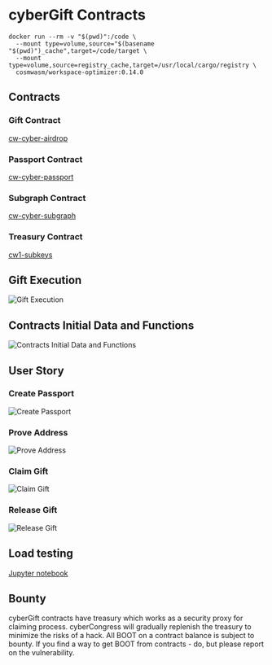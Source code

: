 # cyberGift Contracts

```
docker run --rm -v "$(pwd)":/code \
  --mount type=volume,source="$(basename "$(pwd)")_cache",target=/code/target \
  --mount type=volume,source=registry_cache,target=/usr/local/cargo/registry \
  cosmwasm/workspace-optimizer:0.14.0
```

## Contracts
### Gift Contract
[cw-cyber-airdrop](contracts/cw-cyber-airdrop)
### Passport Contract
[cw-cyber-passport](contracts/cw-cyber-passport)
### Subgraph Contract
[cw-cyber-subgraph](contracts/cw-cyber-subgraph)
### Treasury Contract
[cw1-subkeys](https://github.com/CosmWasm/cw-plus/tree/main/contracts/cw1-subkeys)
## Gift Execution
![Gift Execution](img/gift_execution.png)
## Contracts Initial Data and Functions
![Contracts Initial Data and Functions](img/contract_initiation_and_functions.png)
## User Story
### Create Passport
![Create Passport](img/create_passport.png)
### Prove Address
![Prove Address](img/prove_address.png)
### Claim Gift
![Claim Gift](img/claim_gift.png)
### Release Gift
![Release Gift](img/release_gift.png)
## Load testing
[Jupyter notebook](testdata/generate_test_data/gift_and_passport_contracts_load_testing.ipynb)

## Bounty
cyberGift contracts have treasury which works as a security proxy for claiming process. cyberCongress will gradually replenish the treasury to minimize the risks of a hack. All BOOT on a contract balance is subject to bounty. If you find a way to get BOOT from contracts - do, but please report on the vulnerability.
